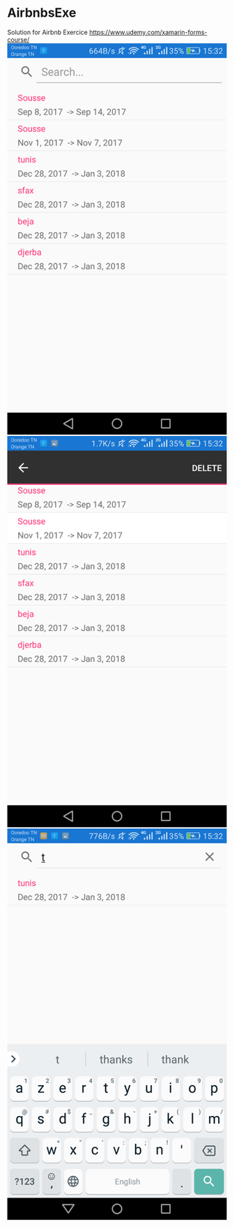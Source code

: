 # AirbnbsExe
Solution for Airbnb Exercice https://www.udemy.com/xamarin-forms-course/ 
![](https://github.com/maherzaidoune/AirbnbsExe/blob/master/airbnb2.png)
![](https://github.com/maherzaidoune/AirbnbsExe/blob/master/airbnb1.png)
![](https://github.com/maherzaidoune/AirbnbsExe/blob/master/airbnb.png)
